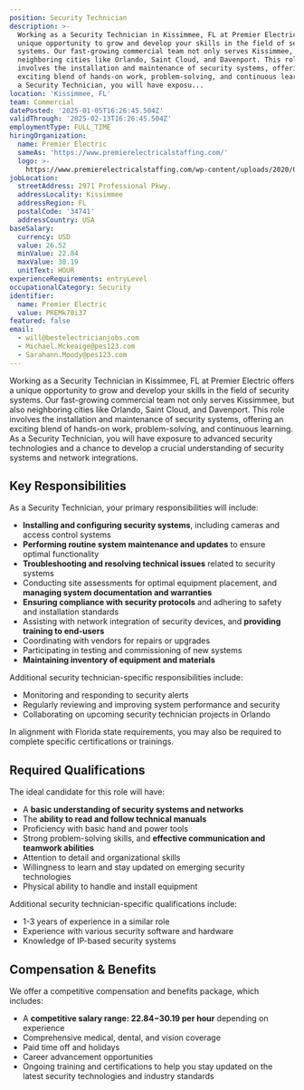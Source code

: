 ```yaml
---
position: Security Technician
description: >-
  Working as a Security Technician in Kissimmee, FL at Premier Electric offers a
  unique opportunity to grow and develop your skills in the field of security
  systems. Our fast-growing commercial team not only serves Kissimmee, but also
  neighboring cities like Orlando, Saint Cloud, and Davenport. This role
  involves the installation and maintenance of security systems, offering an
  exciting blend of hands-on work, problem-solving, and continuous learning. As
  a Security Technician, you will have exposu...
location: 'Kissimmee, FL'
team: Commercial
datePosted: '2025-01-05T16:26:45.504Z'
validThrough: '2025-02-13T16:26:45.504Z'
employmentType: FULL_TIME
hiringOrganization:
  name: Premier Electric
  sameAs: 'https://www.premierelectricalstaffing.com/'
  logo: >-
    https://www.premierelectricalstaffing.com/wp-content/uploads/2020/05/Premier-Electrical-Staffing-logo.png
jobLocation:
  streetAddress: 2971 Professional Pkwy.
  addressLocality: Kissimmee
  addressRegion: FL
  postalCode: '34741'
  addressCountry: USA
baseSalary:
  currency: USD
  value: 26.52
  minValue: 22.84
  maxValue: 30.19
  unitText: HOUR
experienceRequirements: entryLevel
occupationalCategory: Security
identifier:
  name: Premier Electric
  value: PREMk70i37
featured: false
email:
  - will@bestelectricianjobs.com
  - Michael.Mckeaige@pes123.com
  - Sarahann.Moody@pes123.com
---
```




Working as a Security Technician in Kissimmee, FL at Premier Electric offers a unique opportunity to grow and develop your skills in the field of security systems. Our fast-growing commercial team not only serves Kissimmee, but also neighboring cities like Orlando, Saint Cloud, and Davenport. This role involves the installation and maintenance of security systems, offering an exciting blend of hands-on work, problem-solving, and continuous learning. As a Security Technician, you will have exposure to advanced security technologies and a chance to develop a crucial understanding of security systems and network integrations.

## Key Responsibilities
As a Security Technician, your primary responsibilities will include:

- **Installing and configuring security systems**, including cameras and access control systems
- **Performing routine system maintenance and updates** to ensure optimal functionality
- **Troubleshooting and resolving technical issues** related to security systems
- Conducting site assessments for optimal equipment placement, and **managing system documentation and warranties**
- **Ensuring compliance with security protocols** and adhering to safety and installation standards
- Assisting with network integration of security devices, and **providing training to end-users**
- Coordinating with vendors for repairs or upgrades
- Participating in testing and commissioning of new systems
- **Maintaining inventory of equipment and materials**

Additional security technician-specific responsibilities include:

- Monitoring and responding to security alerts
- Regularly reviewing and improving system performance and security
- Collaborating on upcoming security technician projects in Orlando

In alignment with Florida state requirements, you may also be required to complete specific certifications or trainings.

## Required Qualifications
The ideal candidate for this role will have:

- A **basic understanding of security systems and networks**
- The **ability to read and follow technical manuals**
- Proficiency with basic hand and power tools
- Strong problem-solving skills, and **effective communication and teamwork abilities**
- Attention to detail and organizational skills
- Willingness to learn and stay updated on emerging security technologies
- Physical ability to handle and install equipment

Additional security technician-specific qualifications include:

- 1-3 years of experience in a similar role
- Experience with various security software and hardware
- Knowledge of IP-based security systems

## Compensation & Benefits
We offer a competitive compensation and benefits package, which includes:

- A **competitive salary range: $22.84-$30.19 per hour** depending on experience
- Comprehensive medical, dental, and vision coverage
- Paid time off and holidays
- Career advancement opportunities
- Ongoing training and certifications to help you stay updated on the latest security technologies and industry standards